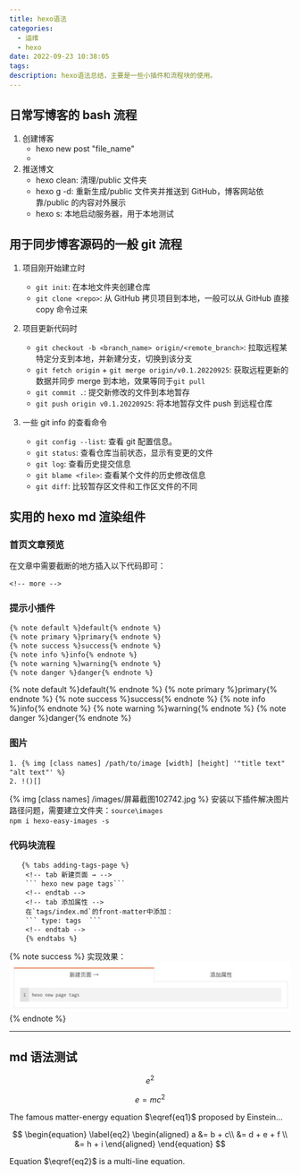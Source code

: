 ```yaml
---
title: hexo语法
categories:
  - 运维
  - hexo
date: 2022-09-23 10:38:05
tags:
description: hexo语法总结，主要是一些小插件和流程块的使用。
---
```


## 日常写博客的 bash 流程

1. 创建博客
   - hexo new post "file_name"
   -
2. 推送博文
   - hexo clean: 清理/public 文件夹
   - hexo g -d: 重新生成/public 文件夹并推送到 GitHub，博客网站依靠/public 的内容对外展示
   - hexo s: 本地启动服务器，用于本地测试

## 用于同步博客源码的一般 git 流程

1. 项目刚开始建立时

   - `git init`: 在本地文件夹创建仓库
   - `git clone <repo>`: 从 GitHub 拷贝项目到本地，一般可以从 GitHub 直接 copy 命令过来

2. 项目更新代码时

   - `git checkout -b <branch_name> origin/<remote_branch>`: 拉取远程某特定分支到本地，并新建分支，切换到该分支
   - `git fetch origin` + `git merge origin/v0.1.20220925`: 获取远程更新的数据并同步 merge 到本地，效果等同于`git pull`
   - `git commit .`: 提交新修改的文件到本地暂存
   - `git push origin v0.1.20220925`: 将本地暂存文件 push 到远程仓库

3. 一些 git info 的查看命令
   - `git config --list`: 查看 git 配置信息。
   - `git status`: 查看仓库当前状态，显示有变更的文件
   - `git log`: 查看历史提交信息
   - `git blame <file>`: 查看某个文件的历史修改信息
   - `git diff`: 比较暂存区文件和工作区文件的不同

## 实用的 hexo md 渲染组件

### 首页文章预览

在文章中需要截断的地方插入以下代码即可：

```
<!-- more -->
```

<!-- more -->

### 提示小插件

```
{% note default %}default{% endnote %}
{% note primary %}primary{% endnote %}
{% note success %}success{% endnote %}
{% note info %}info{% endnote %}
{% note warning %}warning{% endnote %}
{% note danger %}danger{% endnote %}
```

{% note default %}default{% endnote %}
{% note primary %}primary{% endnote %}
{% note success %}success{% endnote %}
{% note info %}info{% endnote %}
{% note warning %}warning{% endnote %}
{% note danger %}danger{% endnote %}

### 图片

```
1. {% img [class names] /path/to/image [width] [height] '"title text" "alt text"' %}
2. !()[]
```

{% img [class names] /images/屏幕截图102742.jpg %}
安装以下插件解决图片路径问题，需要建立文件夹：`source\images`  
`npm i hexo-easy-images -s`

### 代码块流程

````
   {% tabs adding-tags-page %}
    <!-- tab 新建页面 → -->
    ``` hexo new page tags```
    <!-- endtab -->
    <!-- tab 添加属性 -->
    在`tags/index.md`的front-matter中添加：
    ``` type: tags  ```
    <!-- endtab -->
    {% endtabs %}
````

{% note success %}
实现效果：
![代码块流程图](/images/屏幕截图102742.jpg)
{% endnote %}

---

## md 语法测试

$$e^2$$

$$
\begin{equation} \label{eq1}
e = m c ^ 2
\end{equation}
$$

The famous matter-energy equation $\eqref{eq1}$ proposed by Einstein...

$$
\begin{equation} \label{eq2}
\begin{aligned}
a &= b + c\\
  &= d + e + f \\
  &= h + i
\end{aligned}
\end{equation}
$$

Equation $\eqref{eq2}$ is a multi-line equation.
